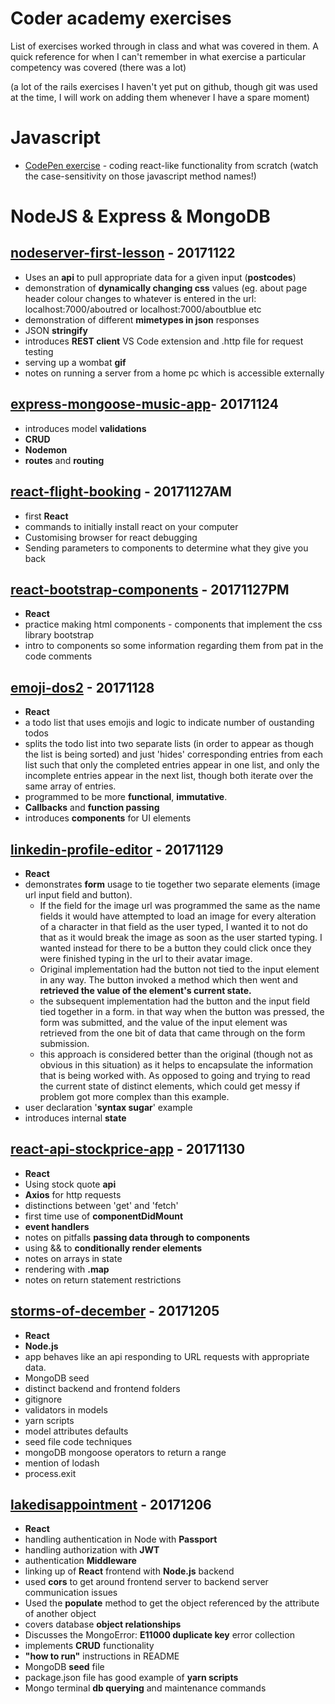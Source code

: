 # Coder academy exercises
List of exercises worked through in class and what was covered in them. A quick reference for when I can't remember in what exercise a particular competency was covered (there was a lot)

(a lot of the rails exercises I haven't yet put on github, though git was used at the time, I will work on adding them whenever I have a spare moment)


# Javascript
* [CodePen exercise](https://codepen.io/webdevalex/pen/GOPNqB) - coding react-like functionality from scratch (watch the case-sensitivity on those javascript method names!)

# NodeJS & Express & MongoDB
## [nodeserver-first-lesson](https://github.com/developingAlex/nodeserver-first_lesson) - 20171122
* Uses an **api** to pull appropriate data for a given input (**postcodes**) 
* demonstration of **dynamically changing css** values (eg. about page header colour changes to whatever is entered in the url:
        localhost:7000/aboutred or localhost:7000/aboutblue etc       
* demonstration of different **mimetypes in json** responses
* JSON **stringify**
* introduces **REST client** VS Code extension and .http file for request testing
* serving up a wombat **gif**
* notes on running a server from a home pc which is accessible externally

## [express-mongoose-music-app](https://github.com/developingAlex/express-mongoose-music-app)- 20171124
* introduces model **validations**
* **CRUD**
* **Nodemon**
* **routes** and **routing**

## [react-flight-booking](https://github.com/developingAlex/react-flight-booking) - 20171127AM
* first **React**
* commands to initially install react on your computer
* Customising browser for react debugging 
* Sending parameters to components to determine what they give you back

## [react-bootstrap-components](https://github.com/developingAlex/react-bootstrap-components) - 20171127PM
* **React**
* practice making html components - components that implement the css library bootstrap
* intro to components so some information regarding them from pat in the code comments

## [emoji-dos2](https://github.com/developingAlex/emoji-dos2) - 20171128
* **React**
* a todo list that uses emojis and logic to indicate number of oustanding todos
* splits the todo list into two separate lists (in order to appear as though the list is being sorted) and just 'hides' corresponding entries from each list such that only the completed entries appear in one list, and only the incomplete entries appear in the next list, though both iterate over the same array of entries.
* programmed to be more **functional**, **immutative**.
* **Callbacks** and **function passing**
* introduces **components** for UI elements

## [linkedin-profile-editor](https://github.com/developingAlex/linkedin-profile-editor) - 20171129
* **React**
* demonstrates **form** usage to tie together two separate elements (image url input field and button).
    * If the field for the image url was programmed the same as the name fields it would have attempted to load an image for every alteration of a character in that field as the user typed, I wanted it to not do that as it would break the image as soon as the user started typing. I wanted instead for there to be a button they could click once they were finished typing in the url to their avatar image.
    * Original implementation had the button not tied to the input element in any way. The button invoked a method which then went and **retrieved the value of the element's current state.**
    * the subsequent implementation had the button and the input field tied together in a form. in that way when the button was pressed, the form was submitted, and the value of the input element was retrieved from the one bit of data that came through on the form submission. 
    * this approach is considered better than the original (though not as obvious in this situation) as it helps to encapsulate the information that is being worked with. As opposed to going and trying to read the current state of distinct elements, which could get messy if problem got more complex than this example.
* user declaration '**syntax sugar**' example
* introduces internal **state**

## [react-api-stockprice-app](https://github.com/developingAlex/react-api-stockprice-app) - 20171130
* **React**
* Using stock quote **api**
* **Axios** for http requests
* distinctions between 'get' and 'fetch'
* first time use of **componentDidMount**
* **event handlers**
* notes on pitfalls **passing data through to components**
* using && to **conditionally render elements**
* notes on arrays in state
* rendering with **.map**
* notes on return statement restrictions

## [storms-of-december](https://github.com/developingAlex/storms-of-december/tree/alex-master) - 20171205
* **React**
* **Node.js**
* app behaves like an api responding to URL requests with appropriate data.
* MongoDB seed
* distinct backend and frontend folders
* gitignore
* validators in models
* yarn scripts
* model attributes defaults
* seed file code techniques
* mongoDB mongoose operators to return a range
* mention of lodash
* process.exit

## [lakedisappointment](https://github.com/developingAlex/lakedisappointment) - 20171206
* **React**
* handling authentication in Node with **Passport** 
* handling authorization with **JWT**
* authentication **Middleware**
* linking up of **React** frontend with **Node.js** backend
* used **cors** to get around frontend server to backend server communication issues
* Used the **populate** method to get the object referenced by the attribute of another object
* covers database **object relationships**
* Discusses the MongoError: **E11000 duplicate key** error collection
* implements **CRUD** functionality
* **"how to run"** instructions in README
* MongoDB **seed** file
* package.json file has good example of **yarn scripts**
* Mongo terminal **db querying** and maintenance commands
